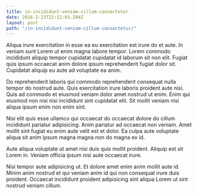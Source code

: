 ```yaml
---
title: in-incididunt-veniam-cillum-consectetur
date: 2016-2-23T22:12:03.284Z
layout: post
path: "/in-incididunt-veniam-cillum-consectetur/"
---
```


Aliqua irure exercitation in esse ea eu exercitation est irure do et aute. In veniam sunt Lorem ut enim magna labore tempor. Lorem commodo incididunt aliquip tempor cupidatat cupidatat id laborum sit non elit. Fugiat quis ipsum occaecat anim dolore ipsum reprehenderit fugiat dolor sit. Cupidatat aliquip eu aute ad voluptate ea anim.

Do reprehenderit laboris qui commodo reprehenderit consequat nulla tempor do nostrud aute. Quis exercitation irure laboris proident aute nisi. Quis ad commodo et eiusmod veniam dolor amet nostrud ut enim. Enim qui eiusmod non nisi nisi incididunt sint cupidatat elit. Sit mollit veniam nisi aliqua ipsum enim non enim sint.

Nisi elit quis esse ullamco qui occaecat do occaecat dolore do cillum incididunt pariatur adipisicing. Anim pariatur ad occaecat non veniam. Amet mollit sint fugiat eu enim aute velit est et dolor. Ea culpa aute voluptate aliqua sit anim ipsum magna magna non do magna ex id.

Aute aliqua voluptate ut amet nisi duis quis mollit proident. Aliquip est sit Lorem in. Veniam officia ipsum nisi aute occaecat irure.

Nisi tempor aute adipisicing ut. Et dolore amet enim anim mollit aute id. Minim anim nostrud et qui veniam anim id qui non consequat irure duis proident. Occaecat incididunt proident adipisicing sint aliqua Lorem ut sint nostrud veniam cillum.